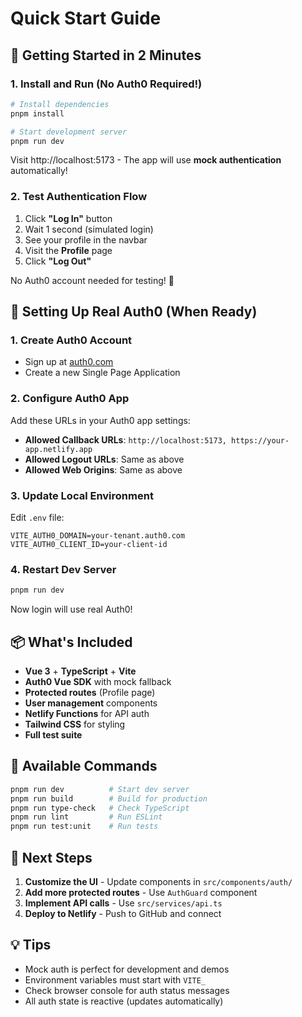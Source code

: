 # Quick Start Guide

## 🚀 Getting Started in 2 Minutes

### 1. Install and Run (No Auth0 Required!)

```bash
# Install dependencies
pnpm install

# Start development server
pnpm run dev
```

Visit http://localhost:5173 - The app will use **mock authentication** automatically!

### 2. Test Authentication Flow

1. Click **"Log In"** button
2. Wait 1 second (simulated login)
3. See your profile in the navbar
4. Visit the **Profile** page
5. Click **"Log Out"**

No Auth0 account needed for testing! 🎉

## 🔐 Setting Up Real Auth0 (When Ready)

### 1. Create Auth0 Account
- Sign up at [auth0.com](https://auth0.com)
- Create a new Single Page Application

### 2. Configure Auth0 App
Add these URLs in your Auth0 app settings:
- **Allowed Callback URLs**: `http://localhost:5173, https://your-app.netlify.app`
- **Allowed Logout URLs**: Same as above
- **Allowed Web Origins**: Same as above

### 3. Update Local Environment
Edit `.env` file:
```env
VITE_AUTH0_DOMAIN=your-tenant.auth0.com
VITE_AUTH0_CLIENT_ID=your-client-id
```

### 4. Restart Dev Server
```bash
pnpm run dev
```

Now login will use real Auth0!

## 📦 What's Included

- **Vue 3** + **TypeScript** + **Vite**
- **Auth0 Vue SDK** with mock fallback
- **Protected routes** (Profile page)
- **User management** components
- **Netlify Functions** for API auth
- **Tailwind CSS** for styling
- **Full test suite**

## 🧪 Available Commands

```bash
pnpm run dev          # Start dev server
pnpm run build        # Build for production
pnpm run type-check   # Check TypeScript
pnpm run lint         # Run ESLint
pnpm run test:unit    # Run tests
```

## 🎯 Next Steps

1. **Customize the UI** - Update components in `src/components/auth/`
2. **Add more protected routes** - Use `AuthGuard` component
3. **Implement API calls** - Use `src/services/api.ts`
4. **Deploy to Netlify** - Push to GitHub and connect

## 💡 Tips

- Mock auth is perfect for development and demos
- Environment variables must start with `VITE_`
- Check browser console for auth status messages
- All auth state is reactive (updates automatically)